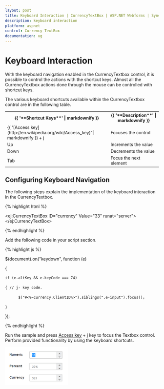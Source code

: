 ```yaml
---
layout: post
title: Keyboard Interaction | CurrencyTextBox | ASP.NET Webforms | Syncfusion
description: keyboard interaction
platform: aspnet
control: Currency TextBox
documentation: ug
---
```


# Keyboard Interaction

With the keyboard navigation enabled in the CurrencyTextbox control, it is possible to control the actions with the shortcut keys. Almost all the CurrencyTextbox actions done through the mouse can be controlled with shortcut keys.

The various keyboard shortcuts available within the CurrencyTextbox control are in the following table. 


<table>
<tr>
<th>
{{ '**Shortcut Keys**' | markdownify }}</th><th>
{{ '**Description**' | markdownify }}</th></tr>
<tr>
<td>
{{ '[Access key](http://en.wikipedia.org/wiki/Access_key)' | markdownify }} + j</td><td>
Focuses the control</td></tr>
<tr>
<td>
Up</td><td>
Increments the value</td></tr>
<tr>
<td>
Down</td><td>
Decrements the value</td></tr>
<tr>
<td>
Tab</td><td>
Focus the next element</td></tr>
</table>


## Configuring Keyboard Navigation

The following steps explain the implementation of the keyboard interaction in the CurrencyTextbox.

{% highlight html %}

<ej:CurrencyTextBox ID="currency" Value="33" runat="server"> </ej:CurrencyTextBox> 

{% endhighlight %}

Add the following code in your script section.

{% highlight js %}

$(document).on("keydown", function (e) 

{

    if (e.altKey && e.keyCode === 74) 

    { // j- key code.

          $("#<%=currency.ClientID%>").siblings(".e-input").focus();

    }

});



{% endhighlight %}

Run the sample and press [Access key](http://en.wikipedia.org/wiki/Access_key) + j key to focus the Textbox control. Perform provided functionality by using the keyboard shortcuts.

![](Keyboard-Interaction_images/Keyboard-Interaction_img1.png)




